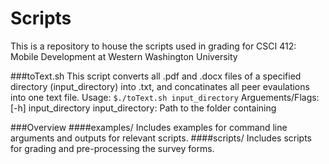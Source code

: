 # Scripts
This is a repository to house the scripts used in grading for CSCI 412: Mobile Development at Western Washington University

###toText.sh
This script converts all .pdf and .docx files of a specified directory (input\_directory) into .txt, and concatinates all peer evaulations into one text file.
Usage:
`$./toText.sh input_directory`
Arguements/Flags: [-h] input\_directory
input\_directory: Path to the folder containing 


###Overview
####examples/ 
Includes examples for command line arguments and outputs for relevant scripts.
####scripts/ 
Includes scripts for grading and pre-processing the survey forms. 

